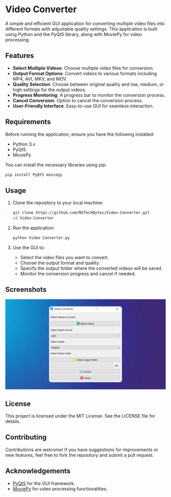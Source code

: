 # Video Converter

A simple and efficient GUI application for converting multiple video files into different formats with adjustable quality settings. This application is built using Python and the PyQt5 library, along with MoviePy for video processing.

## Features

- **Select Multiple Videos**: Choose multiple video files for conversion.
- **Output Format Options**: Convert videos to various formats including MP4, AVI, MKV, and MOV.
- **Quality Selection**: Choose between original quality and low, medium, or high settings for the output videos.
- **Progress Monitoring**: A progress bar to monitor the conversion process.
- **Cancel Conversion**: Option to cancel the conversion process.
- **User-Friendly Interface**: Easy-to-use GUI for seamless interaction.

## Requirements

Before running the application, ensure you have the following installed:

- Python 3.x
- PyQt5
- MoviePy

You can install the necessary libraries using pip:

```bash
pip install PyQt5 moviepy
```

## Usage

1. Clone the repository to your local machine:
   ```bash
   git clone https://github.com/NSTechBytes/Video-Converter.git
   cd Video-Converter
   ```

2. Run the application:
   ```bash
   python Video Converter.py
   ```

3. Use the GUI to:
   - Select the video files you want to convert.
   - Choose the output format and quality.
   - Specify the output folder where the converted videos will be saved.
   - Monitor the conversion progress and cancel if needed.

## Screenshots

 ![Video Conveter](https://github.com/NSTechBytes/Projects-Templates/blob/main/Applications/Video%20Converter/Video%20Converter.png) 

## License

This project is licensed under the MIT License. See the LICENSE file for details.

## Contributing

Contributions are welcome! If you have suggestions for improvements or new features, feel free to fork the repository and submit a pull request.

## Acknowledgements

- [PyQt5](https://riverbankcomputing.com/software/pyqt/intro) for the GUI framework.
- [MoviePy](https://zulko.github.io/moviepy/) for video processing functionalities.

